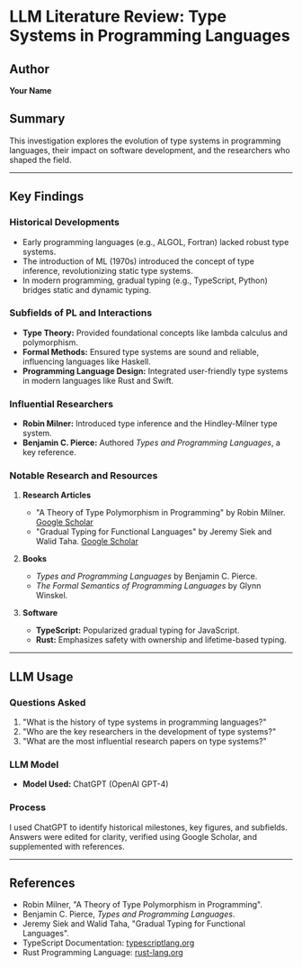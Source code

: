 # LLM Literature Review: Type Systems in Programming Languages  

## Author  
**Your Name**  

## Summary  
This investigation explores the evolution of type systems in programming languages, their impact on software development, and the researchers who shaped the field.  

---

## Key Findings  

### Historical Developments  
- Early programming languages (e.g., ALGOL, Fortran) lacked robust type systems.
- The introduction of ML (1970s) introduced the concept of type inference, revolutionizing static type systems.
- In modern programming, gradual typing (e.g., TypeScript, Python) bridges static and dynamic typing.

### Subfields of PL and Interactions  
- **Type Theory:** Provided foundational concepts like lambda calculus and polymorphism.  
- **Formal Methods:** Ensured type systems are sound and reliable, influencing languages like Haskell.  
- **Programming Language Design:** Integrated user-friendly type systems in modern languages like Rust and Swift.  

### Influential Researchers  
- **Robin Milner:** Introduced type inference and the Hindley-Milner type system.  
- **Benjamin C. Pierce:** Authored *Types and Programming Languages*, a key reference.  

### Notable Research and Resources  
1. **Research Articles**  
   - "A Theory of Type Polymorphism in Programming" by Robin Milner. [Google Scholar](https://scholar.google.com)  
   - "Gradual Typing for Functional Languages" by Jeremy Siek and Walid Taha. [Google Scholar](https://scholar.google.com)  

2. **Books**  
   - *Types and Programming Languages* by Benjamin C. Pierce.  
   - *The Formal Semantics of Programming Languages* by Glynn Winskel.  

3. **Software**  
   - **TypeScript:** Popularized gradual typing for JavaScript.  
   - **Rust:** Emphasizes safety with ownership and lifetime-based typing.  

---

## LLM Usage  

### Questions Asked  
1. "What is the history of type systems in programming languages?"  
2. "Who are the key researchers in the development of type systems?"  
3. "What are the most influential research papers on type systems?"  

### LLM Model  
- **Model Used:** ChatGPT (OpenAI GPT-4)  

### Process  
I used ChatGPT to identify historical milestones, key figures, and subfields. Answers were edited for clarity, verified using Google Scholar, and supplemented with references.  

---

## References  
- Robin Milner, "A Theory of Type Polymorphism in Programming".  
- Benjamin C. Pierce, *Types and Programming Languages*.  
- Jeremy Siek and Walid Taha, "Gradual Typing for Functional Languages".  
- TypeScript Documentation: [typescriptlang.org](https://typescriptlang.org)  
- Rust Programming Language: [rust-lang.org](https://rust-lang.org)  

